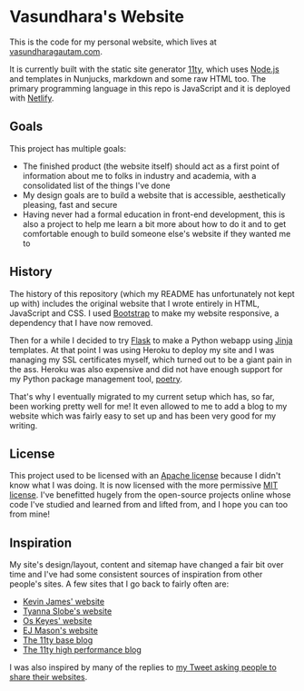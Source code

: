 # Vasundhara's Website

This is the code for my personal website, which lives at [vasundharagautam.com](https://vasundharagautam.com).

It is currently built with the static site generator [11ty](https://www.11ty.dev/), which uses [Node.js](https://nodejs.org/en/) and templates in Nunjucks, markdown and some raw HTML too. The primary programming language in this repo is JavaScript and it is deployed with [Netlify](https://www.netlify.com/).

## Goals

This project has multiple goals:

- The finished product (the website itself) should act as a first point of information about me to folks in industry and academia, with a consolidated list of the things I've done
- My design goals are to build a website that is accessible, aesthetically pleasing, fast and secure
- Having never had a formal education in front-end development, this is also a project to help me learn a bit more about how to do it and to get comfortable enough to build someone else's website if they wanted me to

## History

The history of this repository (which my README has unfortunately not kept up with) includes the original website that I wrote entirely in HTML, JavaScript and CSS. I used [Bootstrap](https://getbootstrap.com/) to make my website responsive, a dependency that I have now removed.

Then for a while I decided to try [Flask](https://flask.palletsprojects.com/en/2.0.x/) to make a Python webapp using [Jinja](https://www.palletsprojects.com/p/jinja/) templates. At that point I was using Heroku to deploy my site and I was managing my SSL certificates myself, which turned out to be a giant pain in the ass. Heroku was also expensive and did not have enough support for my Python package management tool, [poetry](https://python-poetry.org/).

That's why I eventually migrated to my current setup which has, so far, been working pretty well for me! It even allowed to me to add a blog to my website which was fairly easy to set up and has been very good for my writing.

## License

This project used to be licensed with an [Apache license](https://choosealicense.com/licenses/apache-2.0/) because I didn't know what I was doing. It is now licensed with the more permissive [MIT license](https://choosealicense.com/licenses/mit/). I've benefitted hugely from the open-source projects online whose code I've studied and learned from and lifted from, and I hope you can too from mine!

## Inspiration

My site's design/layout, content and sitemap have changed a fair bit over time and I've had some consistent sources of inspiration from other people's sites. A few sites that I go back to fairly often are:

- [Kevin James' website](https://thekev.in/)
- [Tyanna Slobe's website](https://www.tyslobe.com/)
- [Os Keyes' website](https://ironholds.org/)
- [EJ Mason's website](https://www.ejmason.com/)
- [The 11ty base blog](https://github.com/11ty/eleventy-base-blog)
- [The 11ty high performance blog](https://github.com/google/eleventy-high-performance-blog)

I was also inspired by many of the replies to [my Tweet asking people to share their websites](https://twitter.com/VasundharaNLP/status/1419362120953581569).
